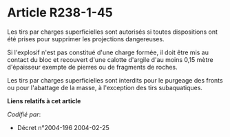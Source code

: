 # Article R238-1-45

Les tirs par charges superficielles sont autorisés si toutes dispositions ont été prises pour supprimer les projections
dangereuses.

Si l'explosif n'est pas constitué d'une charge formée, il doit être mis au contact du bloc et recouvert d'une calotte
d'argile d'au moins 0,15 mètre d'épaisseur exempte de pierres ou de fragments de roches.

Les tirs par charges superficielles sont interdits pour le purgeage des fronts ou pour l'abattage de la masse, à l'exception
des tirs subaquatiques.

**Liens relatifs à cet article**

_Codifié par_:

  - Décret n°2004-196 2004-02-25
